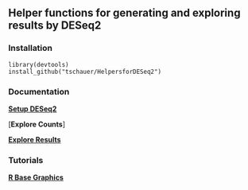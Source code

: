 ## Helper functions for generating and exploring results by DESeq2

### Installation

```
library(devtools)
install_github("tschauer/HelpersforDESeq2")
```

### Documentation

[**Setup DESeq2**](https://htmlpreview.github.io/?https://github.com/tschauer/HelpersforDESeq2/blob/master/doc/Setup_DESeq2.html)

[**Explore Counts**]

[**Explore Results**](https://htmlpreview.github.io/?https://github.com/tschauer/HelpersforDESeq2/blob/master/doc/Explore_Results.html)


### Tutorials

[**R Base Graphics**](https://htmlpreview.github.io/?https://github.com/tschauer/HelpersforDESeq2/blob/master/doc/Base_Graphics.html)

